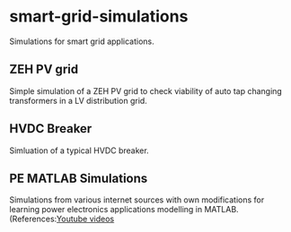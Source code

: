 # smart-grid-simulations
Simulations for smart grid applications.

## ZEH PV grid
Simple simulation of a ZEH PV grid to check viability of auto tap changing transformers in a LV distribution grid. 

## HVDC Breaker
Simluation of a typical HVDC breaker.

## PE MATLAB Simulations
Simulations from various internet sources with own modifications for learning power electronics applications modelling in MATLAB.
(References:[Youtube videos](https://www.youtube.com/c/nakiguler)
